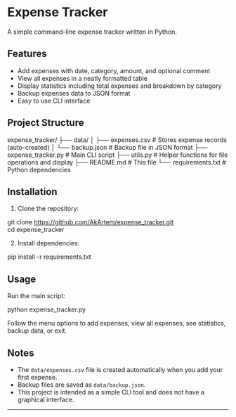 # Expense Tracker

A simple command-line expense tracker written in Python.

## Features

- Add expenses with date, category, amount, and optional comment
- View all expenses in a neatly formatted table
- Display statistics including total expenses and breakdown by category
- Backup expenses data to JSON format
- Easy to use CLI interface

## Project Structure

expense_tracker/
├── data/
│ ├── expenses.csv # Stores expense records (auto-created)
│ └── backup.json # Backup file in JSON format
├── expense_tracker.py # Main CLI script
├── utils.py # Helper functions for file operations and display
├── README.md # This file
└── requirements.txt # Python dependencies

## Installation

1. Clone the repository:

git clone https://github.com/AkArtem/expense_tracker.git  
cd expense_tracker

2. Install dependencies:

pip install -r requirements.txt

## Usage

Run the main script:

python expense_tracker.py

Follow the menu options to add expenses, view all expenses, see statistics, backup data, or exit.

## Notes

- The `data/expenses.csv` file is created automatically when you add your first expense.  
- Backup files are saved as `data/backup.json`.  
- This project is intended as a simple CLI tool and does not have a graphical interface.

---